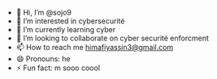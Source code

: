- 👋 Hi, I’m @sojo9
- 👀 I’m interested in cybersecurité
- 🌱 I’m currently learning cyber 
- 💞️ I’m looking to collaborate on cyber securité enforcment 
- 📫 How to reach me himafiyassin3@gmail.com
- 😄 Pronouns: he
- ⚡ Fun fact: m sooo coool

<!---
sojo9/sojo9 is a ✨ special ✨ repository because its `README.md` (this file) appears on your GitHub profile.
You can click the Preview link to take a look at your changes.
--->
